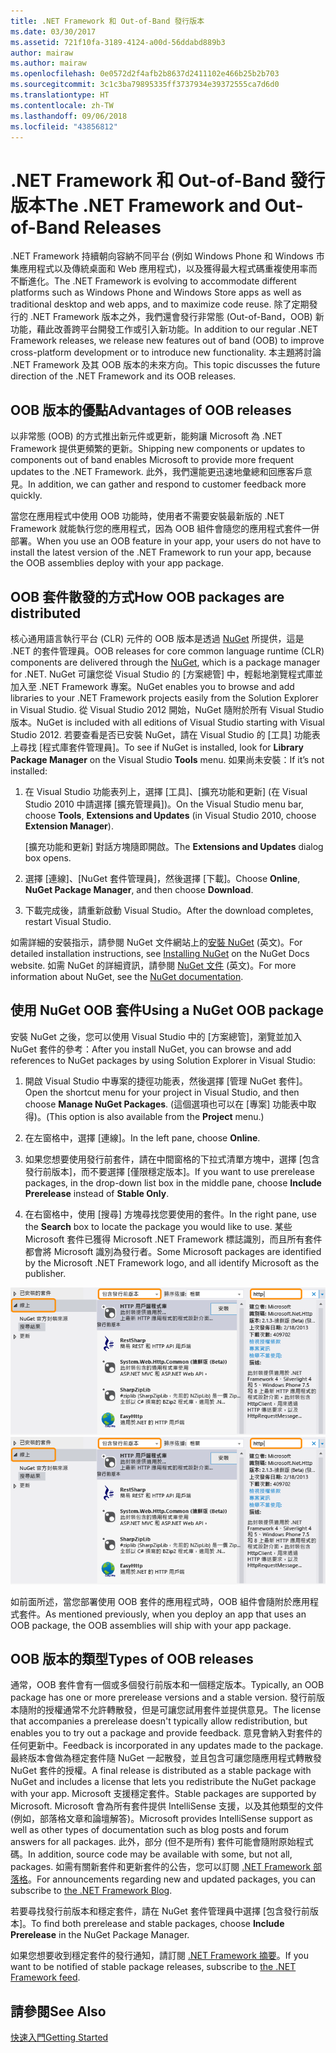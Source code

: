 ```yaml
---
title: .NET Framework 和 Out-of-Band 發行版本
ms.date: 03/30/2017
ms.assetid: 721f10fa-3189-4124-a00d-56ddabd889b3
author: mairaw
ms.author: mairaw
ms.openlocfilehash: 0e0572d2f4afb2b8637d2411102e466b25b2b703
ms.sourcegitcommit: 3c1c3ba79895335ff3737934e39372555ca7d6d0
ms.translationtype: HT
ms.contentlocale: zh-TW
ms.lasthandoff: 09/06/2018
ms.locfileid: "43856812"
---
```

# <a name="the-net-framework-and-out-of-band-releases"></a><span data-ttu-id="1b2b7-102">.NET Framework 和 Out-of-Band 發行版本</span><span class="sxs-lookup"><span data-stu-id="1b2b7-102">The .NET Framework and Out-of-Band Releases</span></span>
<span data-ttu-id="1b2b7-103">.NET Framework 持續朝向容納不同平台 (例如 Windows Phone 和 Windows 市集應用程式以及傳統桌面和 Web 應用程式)，以及獲得最大程式碼重複使用率而不斷進化。</span><span class="sxs-lookup"><span data-stu-id="1b2b7-103">The .NET Framework is evolving to accommodate different platforms such as Windows Phone and Windows Store apps as well as traditional desktop and web apps, and to maximize code reuse.</span></span> <span data-ttu-id="1b2b7-104">除了定期發行的 .NET Framework 版本之外，我們還會發行非常態 (Out-of-Band，OOB) 新功能，藉此改善跨平台開發工作或引入新功能。</span><span class="sxs-lookup"><span data-stu-id="1b2b7-104">In addition to our regular .NET Framework releases, we release new features out of band (OOB) to improve cross-platform development or to introduce new functionality.</span></span> <span data-ttu-id="1b2b7-105">本主題將討論 .NET Framework 及其 OOB 版本的未來方向。</span><span class="sxs-lookup"><span data-stu-id="1b2b7-105">This topic discusses the future direction of the .NET Framework and its OOB releases.</span></span>  
  
## <a name="advantages-of-oob-releases"></a><span data-ttu-id="1b2b7-106">OOB 版本的優點</span><span class="sxs-lookup"><span data-stu-id="1b2b7-106">Advantages of OOB releases</span></span>  
 <span data-ttu-id="1b2b7-107">以非常態 (OOB) 的方式推出新元件或更新，能夠讓 Microsoft 為 .NET Framework 提供更頻繁的更新。</span><span class="sxs-lookup"><span data-stu-id="1b2b7-107">Shipping new components or updates to components out of band enables Microsoft to provide more frequent updates to the .NET Framework.</span></span> <span data-ttu-id="1b2b7-108">此外，我們還能更迅速地彙總和回應客戶意見。</span><span class="sxs-lookup"><span data-stu-id="1b2b7-108">In addition, we can gather and respond to customer feedback more quickly.</span></span>  
  
 <span data-ttu-id="1b2b7-109">當您在應用程式中使用 OOB 功能時，使用者不需要安裝最新版的 .NET Framework 就能執行您的應用程式，因為 OOB 組件會隨您的應用程式套件一併部署。</span><span class="sxs-lookup"><span data-stu-id="1b2b7-109">When you use an OOB feature in your app, your users do not have to install the latest version of the .NET Framework to run your app, because the OOB assemblies deploy with your app package.</span></span>  
  
## <a name="how-oob-packages-are-distributed"></a><span data-ttu-id="1b2b7-110">OOB 套件散發的方式</span><span class="sxs-lookup"><span data-stu-id="1b2b7-110">How OOB packages are distributed</span></span>  
<span data-ttu-id="1b2b7-111">核心通用語言執行平台 (CLR) 元件的 OOB 版本是透過 [NuGet](https://www.nuget.org/) 所提供，這是 .NET 的套件管理員。</span><span class="sxs-lookup"><span data-stu-id="1b2b7-111">OOB releases for core common language runtime (CLR) components are delivered through the [NuGet](https://www.nuget.org/), which is a package manager for .NET.</span></span> <span data-ttu-id="1b2b7-112">NuGet 可讓您從 Visual Studio 的 [方案總管] 中，輕鬆地瀏覽程式庫並加入至 .NET Framework 專案。</span><span class="sxs-lookup"><span data-stu-id="1b2b7-112">NuGet enables you to browse and add libraries to your .NET Framework projects easily from the Solution Explorer in Visual Studio.</span></span> <span data-ttu-id="1b2b7-113">從 Visual Studio 2012 開始，NuGet 隨附於所有 Visual Studio 版本。</span><span class="sxs-lookup"><span data-stu-id="1b2b7-113">NuGet is included with all editions of Visual Studio starting with Visual Studio 2012.</span></span> <span data-ttu-id="1b2b7-114">若要查看是否已安裝 NuGet，請在 Visual Studio 的 [工具] 功能表上尋找 [程式庫套件管理員]。</span><span class="sxs-lookup"><span data-stu-id="1b2b7-114">To see if NuGet is installed, look for **Library Package Manager** on the Visual Studio **Tools** menu.</span></span> <span data-ttu-id="1b2b7-115">如果尚未安裝：</span><span class="sxs-lookup"><span data-stu-id="1b2b7-115">If it’s not installed:</span></span>  
  
1.  <span data-ttu-id="1b2b7-116">在 Visual Studio 功能表列上，選擇 [工具]、[擴充功能和更新] (在 Visual Studio 2010 中請選擇 [擴充管理員])。</span><span class="sxs-lookup"><span data-stu-id="1b2b7-116">On the Visual Studio menu bar, choose **Tools**, **Extensions and Updates** (in Visual Studio 2010, choose **Extension Manager**).</span></span>  
  
     <span data-ttu-id="1b2b7-117">[擴充功能和更新] 對話方塊隨即開啟。</span><span class="sxs-lookup"><span data-stu-id="1b2b7-117">The **Extensions and Updates** dialog box opens.</span></span>  
  
2.  <span data-ttu-id="1b2b7-118">選擇 [連線]、[NuGet 套件管理員]，然後選擇 [下載]。</span><span class="sxs-lookup"><span data-stu-id="1b2b7-118">Choose **Online**, **NuGet Package Manager**, and then choose **Download**.</span></span>  
  
3.  <span data-ttu-id="1b2b7-119">下載完成後，請重新啟動 Visual Studio。</span><span class="sxs-lookup"><span data-stu-id="1b2b7-119">After the download completes, restart Visual Studio.</span></span>  
  
 <span data-ttu-id="1b2b7-120">如需詳細的安裝指示，請參閱 NuGet 文件網站上的[安裝 NuGet](http://docs.nuget.org/docs/start-here/installing-nuget) (英文)。</span><span class="sxs-lookup"><span data-stu-id="1b2b7-120">For detailed installation instructions, see [Installing NuGet](http://docs.nuget.org/docs/start-here/installing-nuget) on the NuGet Docs website.</span></span> <span data-ttu-id="1b2b7-121">如需 NuGet 的詳細資訊，請參閱 [NuGet 文件](http://docs.nuget.org/) (英文)。</span><span class="sxs-lookup"><span data-stu-id="1b2b7-121">For more information about NuGet, see the [NuGet documentation](http://docs.nuget.org/).</span></span>  
  
## <a name="using-a-nuget-oob-package"></a><span data-ttu-id="1b2b7-122">使用 NuGet OOB 套件</span><span class="sxs-lookup"><span data-stu-id="1b2b7-122">Using a NuGet OOB package</span></span>  
 <span data-ttu-id="1b2b7-123">安裝 NuGet 之後，您可以使用 Visual Studio 中的 [方案總管]，瀏覽並加入 NuGet 套件的參考：</span><span class="sxs-lookup"><span data-stu-id="1b2b7-123">After you install NuGet, you can browse and add references to NuGet packages by using Solution Explorer in Visual Studio:</span></span>  
  
1.  <span data-ttu-id="1b2b7-124">開啟 Visual Studio 中專案的捷徑功能表，然後選擇 [管理 NuGet 套件]。</span><span class="sxs-lookup"><span data-stu-id="1b2b7-124">Open the shortcut menu for your project in Visual Studio, and then choose **Manage NuGet Packages**.</span></span> <span data-ttu-id="1b2b7-125">(這個選項也可以在 [專案] 功能表中取得)。</span><span class="sxs-lookup"><span data-stu-id="1b2b7-125">(This option is also available from the **Project** menu.)</span></span>  
  
2.  <span data-ttu-id="1b2b7-126">在左窗格中，選擇 [連線]。</span><span class="sxs-lookup"><span data-stu-id="1b2b7-126">In the left pane, choose **Online**.</span></span>  
  
3.  <span data-ttu-id="1b2b7-127">如果您想要使用發行前套件，請在中間窗格的下拉式清單方塊中，選擇 [包含發行前版本]，而不要選擇 [僅限穩定版本]。</span><span class="sxs-lookup"><span data-stu-id="1b2b7-127">If you want to use prerelease packages, in the drop-down list box in the middle pane, choose **Include Prerelease** instead of **Stable Only**.</span></span>  
  
4.  <span data-ttu-id="1b2b7-128">在右窗格中，使用 [搜尋] 方塊尋找您要使用的套件。</span><span class="sxs-lookup"><span data-stu-id="1b2b7-128">In the right pane, use the **Search** box to locate the package you would like to use.</span></span> <span data-ttu-id="1b2b7-129">某些 Microsoft 套件已獲得 Microsoft .NET Framework 標誌識別，而且所有套件都會將 Microsoft 識別為發行者。</span><span class="sxs-lookup"><span data-stu-id="1b2b7-129">Some Microsoft packages are identified by the Microsoft .NET Framework logo, and all identify Microsoft as the publisher.</span></span>  
  
 <span data-ttu-id="1b2b7-130">![NuGet 封裝管理員](../../../docs/framework/get-started/media/clrnugetdialog.png "clrNugetDialog")</span><span class="sxs-lookup"><span data-stu-id="1b2b7-130">![NuGet Package Manager](../../../docs/framework/get-started/media/clrnugetdialog.png "clrNugetDialog")</span></span>  
  
 <span data-ttu-id="1b2b7-131">如前面所述，當您部署使用 OOB 套件的應用程式時，OOB 組件會隨附於應用程式套件。</span><span class="sxs-lookup"><span data-stu-id="1b2b7-131">As mentioned previously, when you deploy an app that uses an OOB package, the OOB assemblies will ship with your app package.</span></span>  
  
## <a name="types-of-oob-releases"></a><span data-ttu-id="1b2b7-132">OOB 版本的類型</span><span class="sxs-lookup"><span data-stu-id="1b2b7-132">Types of OOB releases</span></span>  
 <span data-ttu-id="1b2b7-133">通常，OOB 套件會有一個或多個發行前版本和一個穩定版本。</span><span class="sxs-lookup"><span data-stu-id="1b2b7-133">Typically, an OOB package has one or more prerelease versions and a stable version.</span></span> <span data-ttu-id="1b2b7-134">發行前版本隨附的授權通常不允許轉散發，但是可讓您試用套件並提供意見。</span><span class="sxs-lookup"><span data-stu-id="1b2b7-134">The license that accompanies a prerelease doesn't typically allow redistribution, but enables you to try out a package and provide feedback.</span></span> <span data-ttu-id="1b2b7-135">意見會納入對套件的任何更新中。</span><span class="sxs-lookup"><span data-stu-id="1b2b7-135">Feedback is incorporated in any updates made to the package.</span></span> <span data-ttu-id="1b2b7-136">最終版本會做為穩定套件隨 NuGet 一起散發，並且包含可讓您隨應用程式轉散發 NuGet 套件的授權。</span><span class="sxs-lookup"><span data-stu-id="1b2b7-136">A final release is distributed as a stable package with NuGet and includes a license that lets you redistribute the NuGet package with your app.</span></span> <span data-ttu-id="1b2b7-137">Microsoft 支援穩定套件。</span><span class="sxs-lookup"><span data-stu-id="1b2b7-137">Stable packages are supported by Microsoft.</span></span> <span data-ttu-id="1b2b7-138">Microsoft 會為所有套件提供 IntelliSense 支援，以及其他類型的文件 (例如，部落格文章和論壇解答)。</span><span class="sxs-lookup"><span data-stu-id="1b2b7-138">Microsoft provides IntelliSense support as well as other types of documentation such as blog posts and forum answers for all packages.</span></span> <span data-ttu-id="1b2b7-139">此外，部分 (但不是所有) 套件可能會隨附原始程式碼。</span><span class="sxs-lookup"><span data-stu-id="1b2b7-139">In addition, source code may be available with some, but not all, packages.</span></span> <span data-ttu-id="1b2b7-140">如需有關新套件和更新套件的公告，您可以訂閱 [.NET Framework 部落格](https://blogs.msdn.com/b/dotnet/)。</span><span class="sxs-lookup"><span data-stu-id="1b2b7-140">For announcements regarding new and updated packages, you can subscribe to [the .NET Framework Blog](https://blogs.msdn.com/b/dotnet/).</span></span>  
  
 <span data-ttu-id="1b2b7-141">若要尋找發行前版本和穩定套件，請在 NuGet 套件管理員中選擇 [包含發行前版本]。</span><span class="sxs-lookup"><span data-stu-id="1b2b7-141">To find both prerelease and stable packages, choose **Include Prerelease** in the NuGet Package Manager.</span></span>  
  
 <span data-ttu-id="1b2b7-142">如果您想要收到穩定套件的發行通知，請訂閱 [.NET Framework 摘要](https://nuget.org/api/v2/curated-feeds/dotnetframework/Packages/)。</span><span class="sxs-lookup"><span data-stu-id="1b2b7-142">If you want to be notified of stable package releases, subscribe to [the .NET Framework feed](https://nuget.org/api/v2/curated-feeds/dotnetframework/Packages/).</span></span>  
  
## <a name="see-also"></a><span data-ttu-id="1b2b7-143">請參閱</span><span class="sxs-lookup"><span data-stu-id="1b2b7-143">See Also</span></span>  
 [<span data-ttu-id="1b2b7-144">快速入門</span><span class="sxs-lookup"><span data-stu-id="1b2b7-144">Getting Started</span></span>](../../../docs/framework/get-started/index.md)
